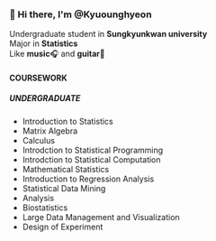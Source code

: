 ### 👋 Hi there, I'm @Kyuounghyeon

Undergraduate student in **Sungkyunkwan university** <br>
Major in **Statistics** <br>
Like **music**🎧 and **guitar**🎸 <br>




#### COURSEWORK 
##### UNDERGRADUATE
- Introduction to Statistics
- Matrix Algebra
- Calculus
- Introdction to Statistical Programming
- Introdction to Statistical Computation
- Mathematical Statistics
- Introduction to Regression Analysis
- Statistical Data Mining 
- Analysis 
- Biostatistics 
- Large Data Management and Visualization 
- Design of Experiment 


<!---
Kyounghyeon/Kyounghyeon is a ✨ special ✨ repository because its `README.md` (this file) appears on your GitHub profile.
You can click the Preview link to take a look at your changes.
--->
